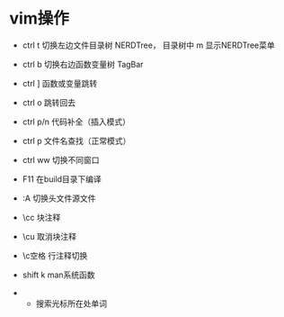# vim操作

- ctrl t 切换左边文件目录树 NERDTree， 目录树中 m 显示NERDTree菜单
- ctrl b 切换右边函数变量树 TagBar
- ctrl ] 函数或变量跳转
- ctrl o 跳转回去
- ctrl p/n 代码补全（插入模式）

- ctrl p 文件名查找（正常模式）
- ctrl ww 切换不同窗口
- F11 在build目录下编译
- :A 切换头文件源文件
- \cc 块注释
- \cu 取消块注释

- \c空格 行注释切换
- shift k man系统函数
- * 搜索光标所在处单词